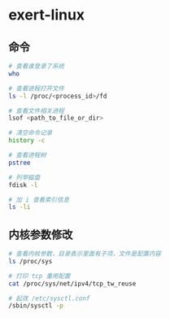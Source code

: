 # exert-linux

## 命令

```bash
# 查看谁登录了系统
who

# 查看进程打开文件
ls -l /proc/<process_id>/fd

# 查看文件相关进程
lsof <path_to_file_or_dir>

# 清空命令记录
history -c

# 查看进程树
pstree
```

```bash
# 列举磁盘
fdisk -l

# 加 i 查看索引信息
ls -li 
```

## 内核参数修改

```bash
# 查看内核参数，目录表示里面有子项，文件是配置内容
ls /proc/sys

# 打印 tcp 重用配置
cat /proc/sys/net/ipv4/tcp_tw_reuse

# 起效 /etc/sysctl.conf
/sbin/sysctl -p
```